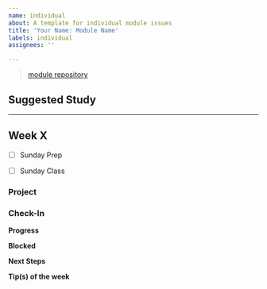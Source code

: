 ```yaml
---
name: individual
about: A template for individual module issues
title: 'Your Name: Module Name'
labels: individual
assignees: ''

---
```


<!-- you will create ONE individual issue per module
  at the beginning of the module you will fill in Suggested Study & Exercises
  each week of the module you will add a new section to this ONE issue including
  - check-boxes for prep work and classwork
  - checklist for the weekly project (or link to group issue)
  - Wednesday check-in
  at the end of the module, you will fill in the Retrospective section
-->

<!-- include a link to this module's repository -->
> [module repository](_)

## Suggested Study
<!-- create a checklist from the module repo README -->
<!-- one check-box per topic is enough, no need to list each link -->
<!-- check off a topic when you are confident applying the concept in your projects -->


---

<!-- copy this section, once for each week -->
## Week X

<!-- confirm that you prepared for Sunday -->
- [ ] Sunday Prep
<!-- confirm that you have understood the Sunday lesson -->
- [ ] Sunday Class

### Project
<!-- link to your week's project
if it's a group project
  link to the group issue
if it's an individual project
  copy-paste the checklist from the module README
  fill in the checklist with your username and repo name
-->


### Check-In
<!-- the next 4 titles are for Wednesday Check-In -->
__Progress__

__Blocked__

__Next Steps__

__Tip(s) of the week__
